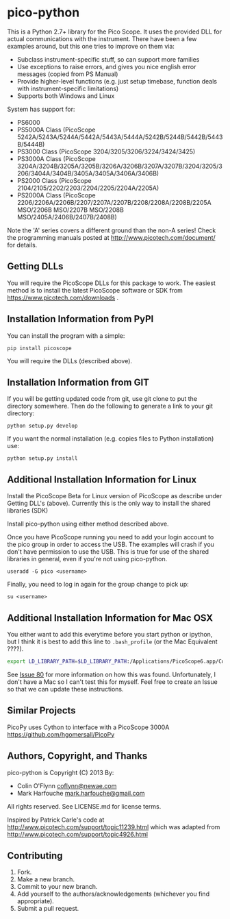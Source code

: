 pico-python
===========
This is a Python 2.7+ library for the Pico Scope. It uses the provided DLL
for actual communications with the instrument. There have been a few examples
around, but this one tries to improve on them via:
  * Subclass instrument-specific stuff, so can support more families
  * Use exceptions to raise errors, and gives you nice english error messages (copied from PS Manual)
  * Provide higher-level functions (e.g. just setup timebase, function deals with instrument-specific limitations)
  * Supports both Windows and Linux

System has support for:
 * PS6000
 * PS5000A Class (PicoScope 5242A/5243A/5244A/5442A/5443A/5444A/5242B/5244B/5442B/5443B/5444B)
 * PS3000 Class (PicoScope 3204/3205/3206/3224/3424/3425)
 * PS3000A Class (PicoScope 3204A/3204B/3205A/3205B/3206A/3206B/3207A/3207B/3204/3205/3206/3404A/3404B/3405A/3405A/3406A/3406B)
 * PS2000 Class (PicoScope 2104/2105/2202/2203/2204/2205/2204A/2205A)
 * PS2000A Class (PicoScope 2206/2206A/2206B/2207/2207A/2207B/2208/2208A/2208B/2205A MSO/2206B MSO/2207B MSO/2208B MSO/2405A/2406B/2407B/2408B)

Note the 'A' series covers a different ground than the non-A series! Check the programming manuals posted at http://www.picotech.com/document/ for details.

Getting DLLs
------------

You will require the PicoScope DLLs for this package to work. The easiest method is to install the latest PicoScope software
or SDK from https://www.picotech.com/downloads .

Installation Information from PyPI
----------------------------------

You can install the program with a simple:
```
pip install picoscope
```

You will require the DLLs (described above).



Installation Information from GIT
---------------------------------
If you will be getting updated code from git, use git clone to put the directory
somewhere. Then do the following to generate a link to your git directory:
```
python setup.py develop
```

If you want the normal installation (e.g. copies files to Python installation) use:
```
python setup.py install
```

Additional Installation Information for Linux
---------------------------------------------
Install the PicoScope Beta for Linux version of PicoScope as describe under Getting DLL's (above).  Currently this is the only way to install the shared libraries (SDK)

Install pico-python using either method described above.

Once you have PicoScope running you need to add your login account to the pico group in order to access the USB.  The examples will crash if you don't have permission to use the USB.  This is true for use of the shared libraries in general, even if you're not using pico-python.

```
useradd -G pico <username>
```

Finally, you need to log in again for the group change to pick up:

```
su <username>
```
Additional Installation Information for Mac OSX
---------------------------------------------
You either want to add this everytime before you start python or ipython, but I think it is best to add this line to 
`.bash_profile` (or the Mac Equivalent ????).
```bash
export LD_LIBRARY_PATH=$LD_LIBRARY_PATH:/Applications/PicoScope6.app/Contents/Resources/lib
```
See [Issue 80](https://github.com/colinoflynn/pico-python/issues/80#issuecomment-314149552) for more information on how this was found.
Unfortunately, I don't have a Mac so I can't test this for myself. Feel free to create an Issue so that we can update these instructions.

Similar Projects
------------------------------
PicoPy uses Cython to interface with a PicoScope 3000A
https://github.com/hgomersall/PicoPy


Authors, Copyright, and Thanks
------------------------------
pico-python is Copyright (C) 2013 By:
 * Colin O'Flynn <coflynn@newae.com>
 * Mark Harfouche <mark.harfouche@gmail.com>
 
 All rights reserved.
See LICENSE.md for license terms.

Inspired by Patrick Carle's code at http://www.picotech.com/support/topic11239.html
which was adapted from http://www.picotech.com/support/topic4926.html

Contributing
------------------------------
1. Fork.
2. Make a new branch.
3. Commit to your new branch.
4. Add yourself to the authors/acknowledgements (whichever you find appropriate).
5. Submit a pull request.
